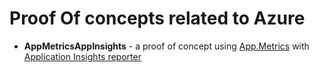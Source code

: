 # Proof Of concepts related to Azure
- **AppMetricsAppInsights** - a proof of concept using [App.Metrics](https://github.com/AppMetrics/AppMetrics) with [Application Insights reporter](https://github.com/jdvor/appmetrics-applicationinsights)